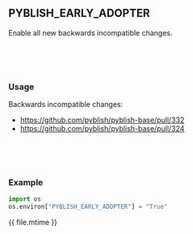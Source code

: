 ## PYBLISH_EARLY_ADOPTER

Enable all new backwards incompatible changes.

<br>
<br>
<br>

### Usage

Backwards incompatible changes:

- https://github.com/pyblish/pyblish-base/pull/332
- https://github.com/pyblish/pyblish-base/pull/324

<br>
<br>
<br>

### Example

```python
import os
os.environ["PYBLISH_EARLY_ADOPTER"] = "True"
```

<div class="modified-date">{{ file.mtime }}</div>
